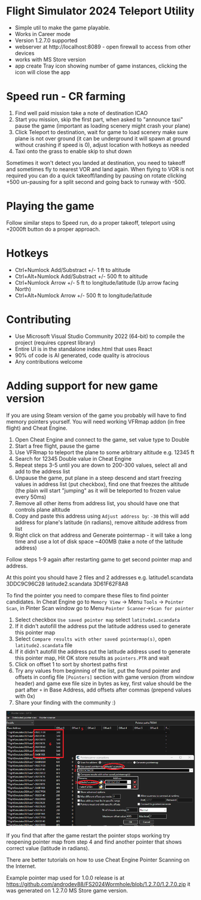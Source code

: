 # Flight Simulator 2024 Teleport Utility
* Simple util to make the game playable.
* Works in Career mode
* Version 1.2.7.0 supported
* webserver at http://localhost:8089 - open firewall to access from other devices
* works with MS Store version
* app create Tray icon showing number of game instances, clicking the icon will close the app
  
# Speed run - CR farming
1. Find well paid mission take a note of destination ICAO
2. Start you mission, skip the first part, when asked to "announce taxi" pause the game (important as loading scenery might crash your plane)
3. Click Teleport to destination, wait for game to load scenery make sure plane is not over ground (it can be underground it will spawn at ground without crashing if speed is 0), adjust location with hotkeys as needed
4. Taxi onto the grass to enable skip to shut down

Sometimes it won't detect you landed at destination, you need to takeoff and sometimes fly to nearest VOR and land again.
When flying to VOR is not required you can do a quick takeoff/landing by pausing on rotate clicking +500 un-pausing for a split second and going back to runway with -500.

# Playing the game 
Follow similar steps to Speed run, do a proper takeoff, teleport using +2000ft button do a proper approach.

# Hotkeys
* Ctrl+Numlock Add/Substract +/- 1 ft to altitude
* Ctrl+Alt+Numlock Add/Substract +/- 500 ft to altitude
* Ctrl+Numlock Arrow +/- 5 ft to longitude/latitude (Up arrow facing North)
* Ctrl+Alt+Numlock Arrow +/- 500 ft to longitude/latitude

# Contributing
* Use Microsoft Visual Studio Community 2022 (64-bit) to compile the project (requires cpprest library)
* Entire UI is in the standalone index.html that uses React
* 90% of code is AI generated, code quality is atrocious
* Any contributions welcome

# Adding support for new game version 
If you are using Steam version of the game you probably will have to find memory pointers yourself.
You will need working VFRmap addon (in free flight) and Cheat Engine.

1. Open Cheat Engine and connect to the game, set value type to Double
2. Start a free flight, pause the game
3. Use VFRmap to teleport the plane to some arbitrary altitude e.g. 12345 ft
4. Search for 12345 Double value in Cheat Engine
5. Repeat steps 3-5 until you are down to 200-300 values, select all and add to the address list
6. Unpause the game, put plane in a steep descend and start freezing values in address list (put checkbox), find one that freezes the altitude (the plain will start "jumping" as it will be teleported to frozen value every 50ms)
7. Remove all other items from address list, you should have one that controls plane altitude
8. Copy and paste this address using `Adjust address by`: `-30` this will add address for plane's latitude (in radians), remove altitude address from list
9. Right click on that address and Generate pointermap - it will take a long time and use a lot of disk space ~400MB (take a note of the latitude address)

Follow steps 1-9 again after restarting game to get second pointer map and address.

At this point you should have 2 files and 2 addresses e.g.
latitude1.scandata 3DDC9C96C28
latitude2.scandata 3D61F62F8A8

To find the pointer you need to compare these files to find pointer candidates.
In Cheat Engine go to `Memory View` -> Menu `Tools` -> `Pointer Scan`, in Pinter Scan window go to Menu `Pointer Scanner`->`Scan for pointer`
1. Select checkbox `Use saved pointer map` select `latitude1.scandata`
2. If it didn't autofill the address put the latitude address used to generate this pointer map
3. Select `Compare results with other saved pointermap(s)`, open `latitude2.scandata` file
4. If it didn't autofill the address put the latitude address used to generate this pointer map, Hit OK store results as `pointers.PTR` and wait
5. Click on offset 1 to sort by shortest paths first
6. Try any values from beginning of the list, put the found pointer and offsets in config file `[Pointers]` section with game version (from window header) and game exe file size in bytes as key, first value should be the part after `+` in Base Address, add offsets after commas (prepend values with 0x)
7. Share your finding with the community :)

![](README.pointers.png)

If you find that after the game restart the pointer stops working try reopening pointer map from step 4 and find another pointer that shows correct value (latitude in radians).

There are better tutorials on how to use Cheat Engine Pointer Scanning on the Internet.

Example pointer map used for 1.0.0 release is at https://github.com/androdev88/FS2024Wormhole/blob/1.2.7.0/1.2.7.0.zip it was generated on 1.2.7.0 MS Store game version.
